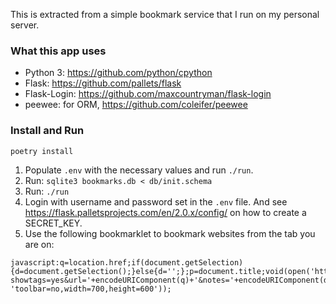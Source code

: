 This is extracted from a simple bookmark service that I run on my personal server.

### What this app uses
* Python 3: https://github.com/python/cpython
* Flask: https://github.com/pallets/flask
* Flask-Login: https://github.com/maxcountryman/flask-login
* peewee: for ORM, https://github.com/coleifer/peewee

### Install and Run

```
poetry install
```

1. Populate `.env` with the necessary values and run `./run`.
2. Run: `sqlite3 bookmarks.db < db/init.schema`
3. Run: `./run`
4. Login with username and password set in the `.env` file.
   And see https://flask.palletsprojects.com/en/2.0.x/config/ on how to create a SECRET_KEY.
5. Use the following bookmarklet to bookmark websites from the tab you are on:
```
javascript:q=location.href;if(document.getSelection){d=document.getSelection();}else{d='';};p=document.title;void(open('http://localhost:5000/add?showtags=yes&url='+encodeURIComponent(q)+'&notes='+encodeURIComponent(d)+'&title='+encodeURIComponent(p),'Bookmarks', 'toolbar=no,width=700,height=600'));
```
